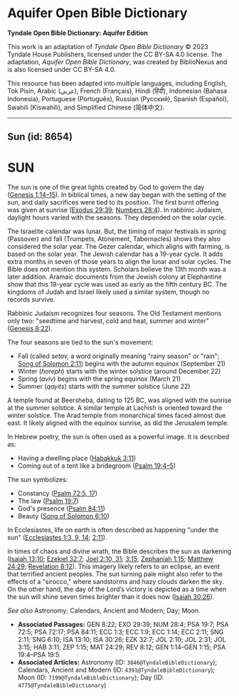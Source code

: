 # Aquifer Open Bible Dictionary

**Tyndale Open Bible Dictionary: Aquifer Edition**

This work is an adaptation of *Tyndale Open Bible Dictionary* © 2023 Tyndale House Publishers, licensed under the CC BY\-SA 4\.0 license. The adaptation, *Aquifer Open Bible Dictionary*, was created by BiblioNexus and is also licensed under CC BY\-SA 4\.0\.

This resource has been adapted into multiple languages, including English, Tok Pisin, Arabic (عربي), French (Français), Hindi (हिंदी), Indonesian (Bahasa Indonesia), Portuguese (Português), Russian (Русский), Spanish (Español), Swahili (Kiswahili), and Simplified Chinese (简体中文).



--------------------------------

## Sun (id: 8654)

SUN
===

The sun is one of the great lights created by God to govern the day ([Genesis 1:14–15](https://ref.ly/Gen1:14-Gen1:15)). In biblical times, a new day began with the setting of the sun, and daily sacrifices were tied to its position. The first burnt offering was given at sunrise ([Exodus 29:39](https://ref.ly/Exod29:39); [Numbers 28:4](https://ref.ly/Num28:4)). In rabbinic Judaism, daylight hours varied with the seasons. They depended on the solar cycle.

The Israelite calendar was lunar. But, the timing of major festivals in spring (Passover) and fall (Trumpets, Atonement, Tabernacles) shows they also considered the solar year. The Gezer calendar, which aligns with farming, is based on the solar year. The Jewish calendar has a 19\-year cycle. It adds extra months in seven of those years to align the lunar and solar cycles. The Bible does not mention this system. Scholars believe the 13th month was a later addition. Aramaic documents from the Jewish colony at Elephantine show that this 19\-year cycle was used as early as the fifth century BC. The kingdoms of Judah and Israel likely used a similar system, though no records survive.

Rabbinic Judaism recognizes four seasons. The Old Testament mentions only two: "seedtime and harvest, cold and heat, summer and winter" ([Genesis 8:22](https://ref.ly/Gen8:22)).

The four seasons are tied to the sun's movement:

* Fall (called *setav,* a word originally meaning "rainy season" or "rain"; [Song of Solomon 2:11](https://ref.ly/Song2:11)) begins with the autumn equinox (September 21\)
* Winter (*horeph*) starts with the winter solstice (around December 22\)
* Spring (*aviv*) begins with the spring equinox (March 21\)
* Summer (*qayits*) starts with the summer solstice (June 22\)

A temple found at Beersheba, dating to 125 BC, was aligned with the sunrise at the summer solstice. A similar temple at Lachish is oriented toward the winter solstice. The Arad temple from monarchical times faced almost due east. It likely aligned with the equinox sunrise, as did the Jerusalem temple.

In Hebrew poetry, the sun is often used as a powerful image. It is described as: 

* Having a dwelling place ([Habakkuk 3:11](https://ref.ly/Hab3:11))
* Coming out of a tent like a bridegroom ([Psalm 19:4–5](https://ref.ly/Ps19:4-Ps19:5))

The sun symbolizes: 

* Constancy ([Psalm 72:5, 17](https://ref.ly/Ps72:5))
* The law ([Psalm 19:7](https://ref.ly/Ps19:7))
* God's presence ([Psalm 84:11](https://ref.ly/Ps84:11))
* Beauty ([Song of Solomon 6:10](https://ref.ly/Song6:10))

In Ecclesiastes, life on earth is often described as happening "under the sun" ([Ecclesiastes 1:3, 9, 14](https://ref.ly/Eccl1:3); [2:11](https://ref.ly/Eccl2:11)).

In times of chaos and divine wrath, the Bible describes the sun as darkening ([Isaiah 13:10](https://ref.ly/Isa13:10); [Ezekiel 32:7](https://ref.ly/Ezek32:7); [Joel 2:10, 31](https://ref.ly/Joel2:10); [3:15](https://ref.ly/Joel3:15); [Zephaniah 1:15](https://ref.ly/Zeph1:15); [Matthew 24:29](https://ref.ly/Matt24:29); [Revelation 8:12](https://ref.ly/Rev8:12)). This imagery likely refers to an eclipse, an event that terrified ancient peoples. The sun turning pale might also refer to the effects of a "sirocco," where sandstorms and hazy clouds darken the sky. On the other hand, the day of the Lord’s victory is depicted as a time when the sun will shine seven times brighter than it does now ([Isaiah 30:26](https://ref.ly/Isa30:26)).

*See also* Astronomy; Calendars, Ancient and Modern; Day; Moon.

* **Associated Passages:** GEN 8:22; EXO 29:39; NUM 28:4; PSA 19:7; PSA 72:5; PSA 72:17; PSA 84:11; ECC 1:3; ECC 1:9; ECC 1:14; ECC 2:11; SNG 2:11; SNG 6:10; ISA 13:10; ISA 30:26; EZK 32:7; JOL 2:10; JOL 2:31; JOL 3:15; HAB 3:11; ZEP 1:15; MAT 24:29; REV 8:12; GEN 1:14–GEN 1:15; PSA 19:4–PSA 19:5
* **Associated Articles:** Astronomy (ID: `3846@TyndaleBibleDictionary`); Calendars, Ancient and Modern (ID: `4391@TyndaleBibleDictionary`); Moon (ID: `7199@TyndaleBibleDictionary`); Day (ID: `4775@TyndaleBibleDictionary`)


